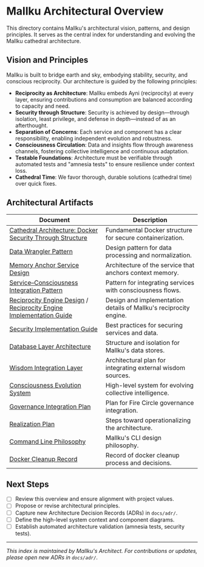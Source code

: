 # Mallku Architectural Overview

This directory contains Mallku's architectural vision, patterns, and design principles. It serves as the central index for understanding and evolving the Mallku cathedral architecture.

## Vision and Principles

Mallku is built to bridge earth and sky, embodying stability, security, and conscious reciprocity. Our architecture is guided by the following principles:

- **Reciprocity as Architecture**: Mallku embeds Ayni (reciprocity) at every layer, ensuring contributions and consumption are balanced according to capacity and need.
- **Security through Structure**: Security is achieved by design—through isolation, least privilege, and defense in depth—instead of as an afterthought.
- **Separation of Concerns**: Each service and component has a clear responsibility, enabling independent evolution and robustness.
- **Consciousness Circulation**: Data and insights flow through awareness channels, fostering collective intelligence and continuous adaptation.
- **Testable Foundations**: Architecture must be verifiable through automated tests and "amnesia tests" to ensure resilience under context loss.
- **Cathedral Time**: We favor thorough, durable solutions (cathedral time) over quick fixes.

## Architectural Artifacts

| Document | Description |
| -------- | ----------- |
| [Cathedral Architecture: Docker Security Through Structure](docker-cathedral-architecture.md) | Fundamental Docker structure for secure containerization. |
| [Data Wrangler Pattern](data-wrangler-pattern.md) | Design pattern for data processing and normalization. |
| [Memory Anchor Service Design](memory-anchor-service-design.md) | Architecture of the service that anchors context memory. |
| [Service–Consciousness Integration Pattern](service-consciousness-integration-pattern.md) | Pattern for integrating services with consciousness flows. |
| [Reciprocity Engine Design](reciprocity-engine-design.md) / [Reciprocity Engine Implementation Guide](reciprocity-engine-implementation-guide.md) | Design and implementation details of Mallku's reciprocity engine. |
| [Security Implementation Guide](security-implementation-guide.md) | Best practices for securing services and data. |
| [Database Layer Architecture](database_layer_architecture.md) | Structure and isolation for Mallku's data stores. |
| [Wisdom Integration Layer](wisdom-integration-layer.md) | Architectural plan for integrating external wisdom sources. |
| [Consciousness Evolution System](consciousness-evolution-system.md) | High-level system for evolving collective intelligence. |
| [Governance Integration Plan](governance-integration-plan.md) | Plan for Fire Circle governance integration. |
| [Realization Plan](realization-plan.md) | Steps toward operationalizing the architecture. |
| [Command Line Philosophy](command-line-philosophy.md) | Mallku's CLI design philosophy. |
| [Docker Cleanup Record](docker-cleanup-record.md) | Record of docker cleanup process and decisions. |

## Next Steps

- [ ] Review this overview and ensure alignment with project values.
- [ ] Propose or revise architectural principles.
- [ ] Capture new Architecture Decision Records (ADRs) in `docs/adr/`.
- [ ] Define the high-level system context and component diagrams.
- [ ] Establish automated architecture validation (amnesia tests, security tests).

---
*This index is maintained by Mallku's Architect. For contributions or updates, please open new ADRs in `docs/adr/`.*
